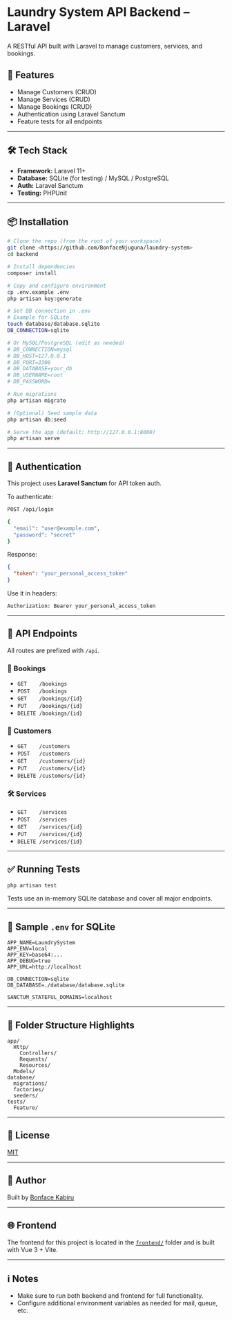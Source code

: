 # Laundry System API Backend – Laravel

A RESTful API built with Laravel to manage customers, services, and bookings.

## 🚀 Features

- Manage Customers (CRUD)
- Manage Services (CRUD)
- Manage Bookings (CRUD)
- Authentication using Laravel Sanctum
- Feature tests for all endpoints

---

## 🛠️ Tech Stack

- **Framework:** Laravel 11+
- **Database:** SQLite (for testing) / MySQL / PostgreSQL
- **Auth:** Laravel Sanctum
- **Testing:** PHPUnit

---

## 📦 Installation

```bash
# Clone the repo (from the root of your workspace)
git clone <https://github.com/BonfaceNjuguna/laundry-system>
cd backend

# Install dependencies
composer install

# Copy and configure environment
cp .env.example .env
php artisan key:generate

# Set DB connection in .env
# Example for SQLite
touch database/database.sqlite
DB_CONNECTION=sqlite

# Or MySQL/PostgreSQL (edit as needed)
# DB_CONNECTION=mysql
# DB_HOST=127.0.0.1
# DB_PORT=3306
# DB_DATABASE=your_db
# DB_USERNAME=root
# DB_PASSWORD=

# Run migrations
php artisan migrate

# (Optional) Seed sample data
php artisan db:seed

# Serve the app (default: http://127.0.0.1:8000)
php artisan serve
```

---

## 🔐 Authentication

This project uses **Laravel Sanctum** for API token auth.

To authenticate:

```bash
POST /api/login

{
  "email": "user@example.com",
  "password": "secret"
}
```

Response:
```json
{
  "token": "your_personal_access_token"
}
```

Use it in headers:
```
Authorization: Bearer your_personal_access_token
```

---

## 📘 API Endpoints

All routes are prefixed with `/api`.

### 📁 Bookings
- `GET    /bookings`
- `POST   /bookings`
- `GET    /bookings/{id}`
- `PUT    /bookings/{id}`
- `DELETE /bookings/{id}`

### 👤 Customers
- `GET    /customers`
- `POST   /customers`
- `GET    /customers/{id}`
- `PUT    /customers/{id}`
- `DELETE /customers/{id}`

### 🛠 Services
- `GET    /services`
- `POST   /services`
- `GET    /services/{id}`
- `PUT    /services/{id}`
- `DELETE /services/{id}`

---

## ✅ Running Tests

```bash
php artisan test
```

Tests use an in-memory SQLite database and cover all major endpoints.

---

## 🧪 Sample `.env` for SQLite

```env
APP_NAME=LaundrySystem
APP_ENV=local
APP_KEY=base64:...
APP_DEBUG=true
APP_URL=http://localhost

DB_CONNECTION=sqlite
DB_DATABASE=./database/database.sqlite

SANCTUM_STATEFUL_DOMAINS=localhost
```

---

## 📂 Folder Structure Highlights

```
app/
  Http/
    Controllers/
    Requests/
    Resources/
  Models/
database/
  migrations/
  factories/
  seeders/
tests/
  Feature/
```

---

## 📝 License

[MIT](LICENSE)

---

## 👤 Author

Built by [Bonface Kabiru](https://github.com/BonfaceKabiru)

---

## 🌐 Frontend

The frontend for this project is located in the [`frontend/`](../frontend/README.md) folder and is built with Vue 3 + Vite.

---

## ℹ️ Notes

- Make sure to run both backend and frontend for full functionality.
- Configure additional environment variables as needed for mail, queue, etc.
